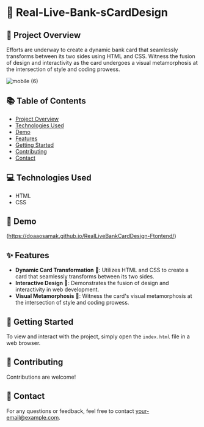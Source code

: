 # 🪪 Real-Live-Bank-sCardDesign

## 📑 Project Overview
Efforts are underway to create a dynamic bank card that seamlessly transforms between its two sides using HTML and CSS. Witness the fusion of design and interactivity as the card undergoes a visual metamorphosis at the intersection of style and coding prowess.

![mobile (6)](https://github.com/DoaaOsamaK/RealLiveBankCardDesign-Web/assets/147305995/96dc006c-3c8b-44b6-90f0-bc88062fd8cd)


## 📚 Table of Contents

- [Project Overview](#-project-overview)
- [Technologies Used](#-technologies-used)
- [Demo](#-demo)
- [Features](#-features)
- [Getting Started](#-getting-started)
- [Contributing](#-contributing)
- [Contact](#-contact)

## 💻 Technologies Used
- HTML
- CSS

## 🔗 Demo
(https://doaaosamak.github.io/RealLiveBankCardDesign-Ftontend/)

## ✨ Features
- **Dynamic Card Transformation** 🔄: Utilizes HTML and CSS to create a card that seamlessly transforms between its two sides.
- **Interactive Design** 🎨: Demonstrates the fusion of design and interactivity in web development.
- **Visual Metamorphosis** 🦋: Witness the card's visual metamorphosis at the intersection of style and coding prowess.

## 🚀 Getting Started
To view and interact with the project, simply open the `index.html` file in a web browser.

## 🤝 Contributing
Contributions are welcome!

## 📧 Contact
For any questions or feedback, feel free to contact [your-email@example.com](mailto:your-email@example.com).
